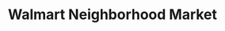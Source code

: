 ---
title: "Walmart Neighborhood Market"
url: /albany/walmart-neighborhood-market/
shop: Supermarkt
---